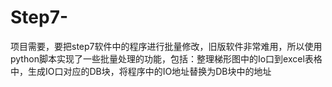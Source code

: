 # Step7-
项目需要，要把step7软件中的程序进行批量修改，旧版软件非常难用，所以使用python脚本实现了一些批量处理的功能，包括：整理梯形图中的Io口到excel表格中，生成IO口对应的DB块，将程序中的IO地址替换为DB块中的地址
